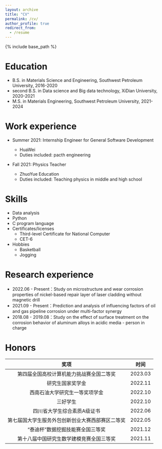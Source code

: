 ```yaml
---
layout: archive
title: "CV"
permalink: /cv/
author_profile: true
redirect_from:
  - /resume
---
```


{% include base_path %}

Education
======
* B.S. in Materials Science and Engineering, Southwest Petroleum University, 2016-2020
* second B.S. in Data science and Big data technology, XiDian University, 2020-2021
* M.S. in Materials Engineering, Southwest Petroleum University, 2021-2024


Work experience
======
* Summer 2021: Internship Engineer for General Software Development
  * HuaWei
  * Duties included: pacth engineering
  

* Fall 2021: Physics Teacher
  * ZhuoYue Education
  * Duties included: Teaching physics in middle and high school

  
Skills
======
* Data analysis
* Python
* C program language
* Certificates/licenses
  * Third-level Certificate for National Computer 
  * CET-6
* Hobbies
  * Basketball
  * Jogging
 
 
Research experience
======
* 2022.06 - Present：Study on microstructure and wear corrosion properties of nickel-based repair layer of laser cladding without magnetic drill
* 2021.09 - Present：Prediction and analysis of influencing factors of oil and gas pipeline corrosion under multi-factor synergy
* 2018.08 - 2019.08：Study on the effect of surface treatment on the corrosion behavior of aluminum alloys in acidic media - person in charge

Honors
=====
<!--必须空一行表格才能生效-->

|  奖项   | 时间  |
|  :----:  | :----:  |
| 第四届全国高校计算机能力挑战赛全国二等奖  | 2023.03 |
| 研究生国家奖学金  | 2022.11 |
| 西南石油大学研究生一等奖项学金  | 2022.10 |
| 三好学生  | 2022.10 |
| 四川省大学生综合素质A级证书 | 2022.06 |
| 第七届国大学生服务外包创新创业大赛西部赛区二等奖  | 2022.05 |
| “泰迪杯”数据挖掘技能赛全国三等奖  | 2021.12 |
| 第十八届中国研究生数学建模竞赛全国三等奖 | 2021.11 |



<!--如何引用别的版块链接
Talks
======
  <ul>{% for post in site.talks %}
    {% include archive-single-talk-cv.html %}
  {% endfor %}</ul>
  
Teaching
======
  <ul>{% for post in site.teaching %}
    {% include archive-single-cv.html %}
  {% endfor %}</ul>
  
Service and leadership
======
* Currently signed in to 43 different slack teams
如何引用别的版块链接-->
